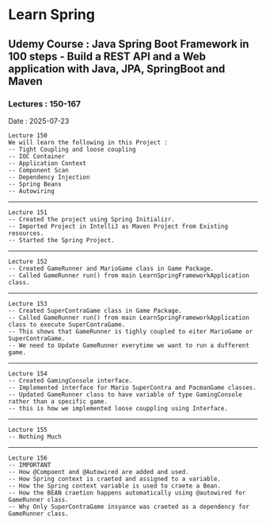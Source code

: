 # Learn Spring
## Udemy Course : Java Spring Boot Framework in 100 steps - Build a REST API and a Web application with Java, JPA, SpringBoot and Maven
### Lectures : 150-167

Date : 2025-07-23

    Lecture 150
    We will learn the following in this Project :
    -- Tight Coupling and loose coupling
    -- IOC Container
    -- Application Context
    -- Component Scan
    -- Dependency Injection
    -- Spring Beans
    -- Autowiring

----
    Lecture 151
    -- Created the project using Spring Initializr.
    -- Imported Project in IntelliJ as Maven Project from Existing resources.
    -- Started the Spring Project.

---
    Lecture 152
    -- Created GameRunner and MarioGame class in Game Package.
    -- Called GameRunner run() from main LearnSpringFrameworkApplication class.

---
    Lecture 153
    -- Created SuperContraGame class in Game Package.
    -- Called GameRunner run() from main LearnSpringFrameworkApplication class to execute SuperContraGame.
    -- This shows that GameRunner is tighly coupled to eiter MarioGame or SuperContraGame.
    -- We need to Update GameRunner everytime we want to run a dufferent game.

---
    Lecture 154
    -- Created GamingConsole interface.
    -- Implemented interface for Mario SuperContra and PacmanGame classes.
    -- Updated GameRunner class to have variable of type GamingConsole rather than a specific game.
    -- this is how we implemented loose couppling using Interface.

---
    Lecture 155
    -- Nothing Much

---
    Lecture 156
    -- IMPORTANT
    -- How @Compoent and @Autowired are added and used.
    -- How Spring context is craeted and assigned to a variable.
    -- How the Spring context variable is used to craete a Bean.
    -- How the BEAN craetion happens automatically using @autowired for GameRunner class.
    -- Why Only SuperContraGame insyance was craeted as a dependency for GameRunner class.